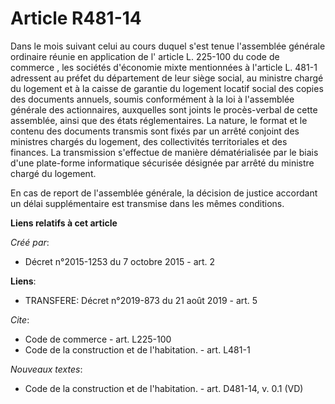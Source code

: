 # Article R481-14

Dans le mois suivant celui au cours duquel s'est tenue l'assemblée générale ordinaire réunie en application de l' article L.
225-100 du code de commerce , les sociétés d'économie mixte mentionnées à l'article L. 481-1 adressent au préfet du
département de leur siège social, au ministre chargé du logement et à la caisse de garantie du logement locatif social des
copies des documents annuels, soumis conformément à la loi à l'assemblée générale des actionnaires, auxquelles sont joints le
procès-verbal de cette assemblée, ainsi que des états réglementaires. La nature, le format et le contenu des documents
transmis sont fixés par un arrêté conjoint des ministres chargés du logement, des collectivités territoriales et des
finances. La transmission s'effectue de manière dématérialisée par le biais d'une plate-forme informatique sécurisée désignée
par arrêté du ministre chargé du logement. 

En cas de report de l'assemblée générale, la décision de justice accordant un délai supplémentaire est transmise dans les
mêmes conditions.

**Liens relatifs à cet article**

_Créé par_:

  - Décret n°2015-1253 du 7 octobre 2015 - art. 2

**Liens**:

  - TRANSFERE: Décret n°2019-873 du 21 août 2019 - art. 5

_Cite_:

  - Code de commerce - art. L225-100
  - Code de la construction et de l'habitation. - art. L481-1

_Nouveaux textes_:

  - Code de la construction et de l'habitation. - art. D481-14, v. 0.1 (VD)
